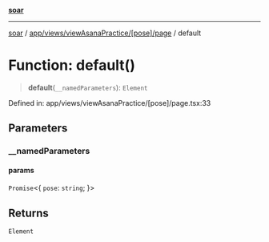 [**soar**](../../../../../../README.md)

***

[soar](../../../../../../modules.md) / [app/views/viewAsanaPractice/\[pose\]/page](../README.md) / default

# Function: default()

> **default**(`__namedParameters`): `Element`

Defined in: app/views/viewAsanaPractice/\[pose\]/page.tsx:33

## Parameters

### \_\_namedParameters

#### params

`Promise`\<\{ `pose`: `string`; \}\>

## Returns

`Element`

